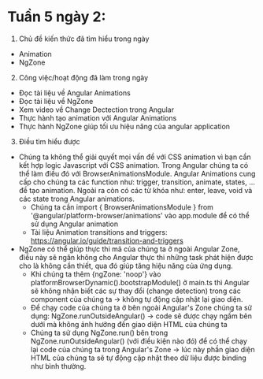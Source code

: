 # Tuần 5 ngày 2:
1. Chủ đề kiến thức đã tìm hiểu trong ngày
  - Animation
  - NgZone
2. Công việc/hoạt động đã làm trong ngày
  - Đọc tài liệu về Angular Animations
  - Đọc tài liệu về NgZone
  - Xem video về Change Dectection trong Angular
  - Thực hành tạo animation với Angular Animations
  - Thực hành NgZone giúp tối ưu hiệu năng của angular application
3. Điều tìm hiểu được 
  - Chúng ta không thể giải quyết mọi vấn đề với CSS animation vì bạn cần kết hợp logic Javascript với CSS animation. Trong Angular chúng ta có thể làm điều đó với BrowserAnimationsModule. Angular Animations cung cấp cho chúng ta các function như: trigger, transition, animate, states, ... đề tạo animation. Ngoài ra còn có các từ khóa như:  enter, leave, void và các state trong Angular animations.
    + Chúng ta cần import { BrowserAnimationsModule } from '@angular/platform-browser/animations' vào app.module để có thể sử dụng Angular animation
    + Tài liệu Animation transitions and triggers: https://angular.io/guide/transition-and-triggers
  - NgZone có thể giúp thực thi mã của chúng ta ở ngoài Angular Zone, điều này sẽ ngăn không cho Angular thực thi những task phát hiện được cho là không cần thiết, qua đó giúp tăng hiệu năng của ứng dụng.
    + Khi chúng ta thêm {ngZone: 'noop'} vào platformBrowserDynamic().bootstrapModule() ở main.ts thì Angular sẽ không nhận biết các sự thay đổi (change detection) trong các component của chúng ta -> không tự động cập nhật lại giao diện.
    + Để chạy code của chúng ta ở bên ngoài Angular's Zone chúng ta sử dụng: NgZone.runOutsideAngular() -> code sẽ được chạy ngầm bên dưới mà không ảnh hưởng đến giao diện HTML của chúng ta
    + Chúng ta sử dụng NgZone.run() bên trong NgZone.runOutsideAngular() (với điều kiện nào đó) để có thể chạy lại code của chúng ta trong Angular's Zone -> lúc này phần giao diện HTML của chúng ta sẽ tự động cập nhật theo dữ liệu được binding như bình thường.